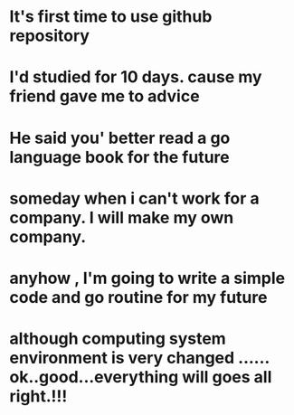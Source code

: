 
# It's first time to use github repository
# I'd studied for 10 days. cause my friend gave me to advice
# He said you' better read a go language book for the future 
# someday when i can't work for a company. I will make my own company.
# anyhow , I'm going to write a simple code and go routine for my future
# although computing system environment is very changed ...... ok..good...everything will goes all right.!!!

